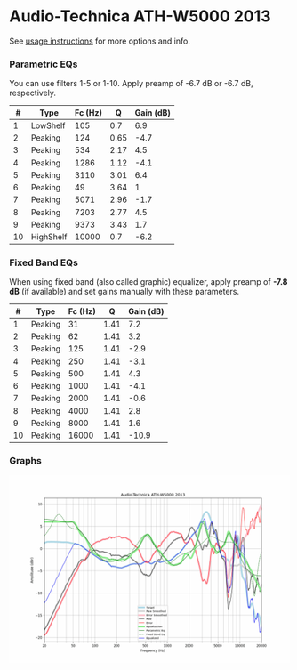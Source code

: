 # Audio-Technica ATH-W5000 2013
See [usage instructions](https://github.com/jaakkopasanen/AutoEq#usage) for more options and info.

### Parametric EQs
You can use filters 1-5 or 1-10. Apply preamp of -6.7 dB or -6.7 dB, respectively.

|   # | Type      |   Fc (Hz) |    Q |   Gain (dB) |
|-----|-----------|-----------|------|-------------|
|   1 | LowShelf  |       105 | 0.7  |         6.9 |
|   2 | Peaking   |       124 | 0.65 |        -4.7 |
|   3 | Peaking   |       534 | 2.17 |         4.5 |
|   4 | Peaking   |      1286 | 1.12 |        -4.1 |
|   5 | Peaking   |      3110 | 3.01 |         6.4 |
|   6 | Peaking   |        49 | 3.64 |         1   |
|   7 | Peaking   |      5071 | 2.96 |        -1.7 |
|   8 | Peaking   |      7203 | 2.77 |         4.5 |
|   9 | Peaking   |      9373 | 3.43 |         1.7 |
|  10 | HighShelf |     10000 | 0.7  |        -6.2 |

### Fixed Band EQs
When using fixed band (also called graphic) equalizer, apply preamp of **-7.8 dB** (if available) and set gains manually with these parameters.

|   # | Type    |   Fc (Hz) |    Q |   Gain (dB) |
|-----|---------|-----------|------|-------------|
|   1 | Peaking |        31 | 1.41 |         7.2 |
|   2 | Peaking |        62 | 1.41 |         3.2 |
|   3 | Peaking |       125 | 1.41 |        -2.9 |
|   4 | Peaking |       250 | 1.41 |        -3.1 |
|   5 | Peaking |       500 | 1.41 |         4.3 |
|   6 | Peaking |      1000 | 1.41 |        -4.1 |
|   7 | Peaking |      2000 | 1.41 |        -0.6 |
|   8 | Peaking |      4000 | 1.41 |         2.8 |
|   9 | Peaking |      8000 | 1.41 |         1.6 |
|  10 | Peaking |     16000 | 1.41 |       -10.9 |

### Graphs
![](./Audio-Technica%20ATH-W5000%202013.png)
